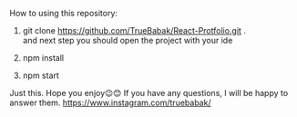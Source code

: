 How to using this repository:

1. git clone https://github.com/TrueBabak/React-Protfolio.git .\
and next step you should open the project with your ide

2. npm install
3. npm start

Just this.
Hope you enjoy😉😊
If you have any questions, I will be happy to answer them.
https://www.instagram.com/truebabak/
